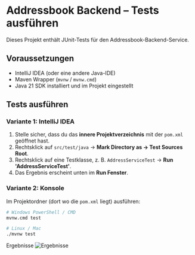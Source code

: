 # Addressbook Backend – Tests ausführen

Dieses Projekt enthält JUnit-Tests für den Addressbook-Backend-Service.

## Voraussetzungen
- IntelliJ IDEA (oder eine andere Java-IDE)
- Maven Wrapper (`mvnw` / `mvnw.cmd`)
- Java 21 SDK installiert und im Projekt eingestellt

## Tests ausführen

### Variante 1: IntelliJ IDEA
1. Stelle sicher, dass du das **innere Projektverzeichnis** mit der `pom.xml` geöffnet hast.
2. Rechtsklick auf `src/test/java` → **Mark Directory as → Test Sources Root**.
3. Rechtsklick auf eine Testklasse, z. B. `AddressServiceTest` → **Run 'AddressServiceTest'**.
4. Das Ergebnis erscheint unten im **Run Fenster**.

### Variante 2: Konsole
Im Projektordner (dort wo die `pom.xml` liegt) ausführen:

```bash
# Windows PowerShell / CMD
mvnw.cmd test

# Linux / Mac
./mvnw test
````
Ergebnisse
![Ergebnisse](addressbook-backend-v1-1/Ergebnisse.png)
